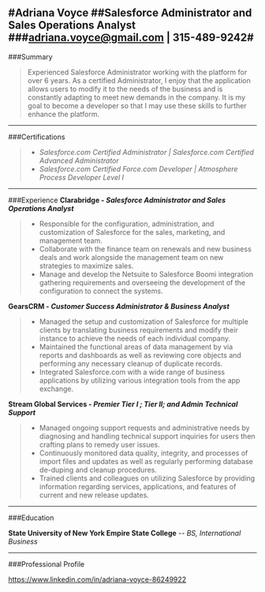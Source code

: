 #**Adriana Voyce**
##Salesforce Administrator and Sales Operations Analyst
###<adriana.voyce@gmail.com> | 315-489-9242#
---
###Summary

>Experienced Salesforce Administrator working with the platform for over 6 years. As a certified Administrator, I enjoy that the application allows users to modify it to the needs of the business and is constantly adapting to meet new demands in the company. It is my goal to become a developer so that I may use these skills to further enhance the platform. 

----
###Certifications
>* _Salesforce.com Certified Administrator       | Salesforce.com Certified Advanced Administrator_
>* _Salesforce.com Certified Force.com Developer | Atmosphere Process Developer Level I_

----
###Experience
**Clarabridge - _Salesforce Administrator and Sales Operations Analyst_**
>* Responsible for the configuration, administration, and customization of Salesforce for the sales, marketing, and management team. 
>* Collaborate with the finance team on renewals and new business deals and work alongside the management team on new strategies to maximize sales.
>* Manage and develop the Netsuite to Salesforce Boomi integration gathering requirements and overseeing the development of the configuration to connect the systems. 

**GearsCRM - _Customer Success Administrator & Business Analyst_**
>* Managed the setup and customization of Salesforce for multiple clients by translating business requirements and modify their instance to achieve the needs of each individual company. 
>* Maintained the functional areas of data management by via reports and dashboards as well as reviewing core objects and performing any necessary cleanup of duplicate records.
>* Integrated Salesforce.com with a wide range of business applications by utilizing various integration tools from the app exchange. 

**Stream Global Services - _Premier Tier I ; Tier II; and Admin Technical Support_**
>* Managed ongoing support requests and administrative needs by diagnosing and handling technical support inquiries for users then crafting plans to remedy user issues. 
>* Continuously monitored data quality, integrity, and processes of import files and updates as well as regularly performing database de-duping and cleanup procedures.
>* Trained clients and colleagues on utilizing Salesforce by providing information regarding services, applications, and features of current and new release updates. 

-----
###Education

**State University of New York Empire State College** -- _BS, International Business_

------

###Professional Profile

<https://www.linkedin.com/in/adriana-voyce-86249922>
